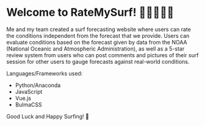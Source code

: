# Welcome to RateMySurf! 🤙🏻🏄🏻‍♂️

Me and my team created a surf forecasting website where users can rate the conditions independent from the forecast that we provide. Users can evaluate conditions based on the forecast given by data from the NOAA (National Oceanic and Atmospheric Administration), as well as a 5-star review system from users who can post comments and pictures of their surf session for other users to gauge forecasts against real-world conditions.

Languages/Frameworks used:
- Python/Anaconda
- JavaScript
- Vue.js
- BulmaCSS

Good Luck and Happy Surfing! 🌊


